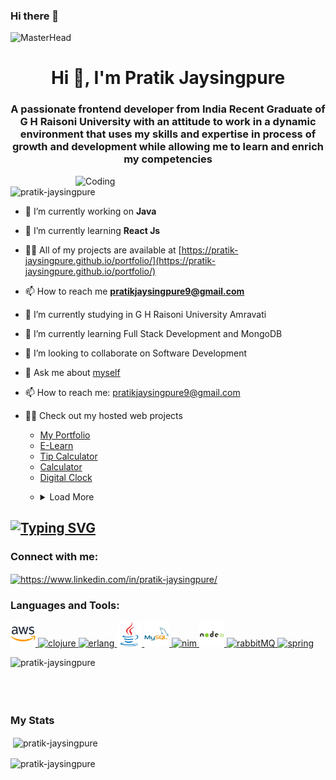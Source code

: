 ### Hi there 👋

<!--
**Pratik-Jaysingpure/Pratik-Jaysingpure** is a ✨ _special_ ✨ repository because its `README.md` (this file) appears on your GitHub profile.

Here are some ideas to get you started:

- 🔭 I’m currently working on ...
- 🌱 I’m currently learning ...
- 👯 I’m looking to collaborate on ...
- 🤔 I’m looking for help with ...
- 💬 Ask me about ...
- 📫 How to reach me: ...
- 😄 Pronouns: ...
- ⚡ Fun fact: ...
-->
![MasterHead](https://user-images.githubusercontent.com/109351602/202650321-7f4da361-f98f-4345-8df4-adf352a11322.gif)
<h1 align="center">Hi 👋, I'm Pratik Jaysingpure</h1>
<h3 align="center">A passionate frontend developer from India Recent Graduate of G H Raisoni University with an attitude to work in a dynamic environment that uses my skills and expertise in process of growth and development while allowing me to learn and enrich my competencies</h3>
<img align="right" alt="Coding" width="400" src="https://media.tenor.com/rePDfDWO3XoAAAAd/hacking.gif">


<p align="left"> <img src="https://komarev.com/ghpvc/?username=pratik-jaysingpure&label=Profile%20views&color=0e75b6&style=flat" alt="pratik-jaysingpure"/> </p>

- 🔭 I’m currently working on **Java**

- 🌱 I’m currently learning **React Js**

- 👨‍💻 All of my projects are available at [https://pratik-jaysingpure.github.io/portfolio/](https://pratik-jaysingpure.github.io/portfolio/)

- 📫 How to reach me **pratikjaysingpure9@gmail.com**
 
- 🔭 I’m currently studying in G H Raisoni University Amravati 
- 🌱 I’m currently learning Full Stack Development  and MongoDB
- 👯 I’m looking to collaborate on Software Development
- 💬 Ask me about [myself](https://pratik-jaysingpure.github.io/portfolio/)
- 📫 How to reach me: pratikjaysingpure9@gmail.com
- 👨‍💻 Check out my hosted web projects  
   - [My Portfolio ](https://pratik-jaysingpure.github.io/portfolio/)
   - [E-Learn ](https://pratik-jaysingpure.github.io/E-learn/)  
   - [Tip Calculator](https://pratik-jaysingpure.github.io/Tip-Calculator/) 
   - [Calculator](https://pratik-jaysingpure.github.io/calculator/)
   - [Digital Clock](https://pratik-jaysingpure.github.io/digital-clock/)
<ul><ul><li><details>
<summary>Load More</summary>
     <ul>
    <li><a href="https://pratik-jaysingpure.github.io/to-do/">To-DO List</a></li>
    <li><a href="https://pratik-jaysingpure.github.io/digital-clock/">Digital Clock </a></li>
    <li><a href="https://pratik-jaysingpure.github.io/colours/">Colours</a></li>
    <li><a href="https://pratik-jaysingpure.github.io/e-bike/">E-Bike</a></li>

   </ul>
</details></li></ul></ul>

## [![Typing SVG](https://readme-typing-svg.herokuapp.com?font=Lobster&size=45&duration=3000&center=true&width=1000&height=70&lines=My+Contributions;Languages+And+Tools;Github+Stats)](https://git.io/typing-svg)


<h3 align="left">Connect with me:</h3>
<p align="left">
<a href="https://www.linkedin.com/in/pratik-jaysingpure/" target="blank"><img align="center" src="https://raw.githubusercontent.com/rahuldkjain/github-profile-readme-generator/master/src/images/icons/Social/linked-in-alt.svg" alt="https://www.linkedin.com/in/pratik-jaysingpure/" height="30" width="40" /></a>
</p>

<h3 align="left">Languages and Tools:</h3>
<p align="left"> <a href="https://aws.amazon.com" target="_blank" rel="noreferrer"> <img src="https://raw.githubusercontent.com/devicons/devicon/master/icons/amazonwebservices/amazonwebservices-original-wordmark.svg" alt="aws" width="40" height="40"/> </a> <a href="https://clojure.org/" target="_blank" rel="noreferrer"> <img src="https://upload.wikimedia.org/wikipedia/commons/5/5d/Clojure_logo.svg" alt="clojure" width="40" height="40"/> </a> <a href="https://www.erlang.org/" target="_blank" rel="noreferrer"> <img src="https://www.vectorlogo.zone/logos/erlang/erlang-official.svg" alt="erlang" width="40" height="40"/> </a> <a href="https://www.java.com" target="_blank" rel="noreferrer"> <img src="https://raw.githubusercontent.com/devicons/devicon/master/icons/java/java-original.svg" alt="java" width="40" height="40"/> </a> <a href="https://www.mysql.com/" target="_blank" rel="noreferrer"> <img src="https://raw.githubusercontent.com/devicons/devicon/master/icons/mysql/mysql-original-wordmark.svg" alt="mysql" width="40" height="40"/> </a> <a href="https://nim-lang.org/" target="_blank" rel="noreferrer"> <img src="https://www.vectorlogo.zone/logos/nim-lang/nim-lang-icon.svg" alt="nim" width="40" height="40"/> </a> <a href="https://nodejs.org" target="_blank" rel="noreferrer"> <img src="https://raw.githubusercontent.com/devicons/devicon/master/icons/nodejs/nodejs-original-wordmark.svg" alt="nodejs" width="40" height="40"/> </a> <a href="https://www.rabbitmq.com" target="_blank" rel="noreferrer"> <img src="https://www.vectorlogo.zone/logos/rabbitmq/rabbitmq-icon.svg" alt="rabbitMQ" width="40" height="40"/> </a> <a href="https://spring.io/" target="_blank" rel="noreferrer"> <img src="https://www.vectorlogo.zone/logos/springio/springio-icon.svg" alt="spring" width="40" height="40"/> </a> </p>


<p><img align="left" src="https://github-readme-stats.vercel.app/api/top-langs?username=pratik-jaysingpure&show_icons=true&locale=en&layout=compact" alt="pratik-jaysingpure" /></p>
<br>
<br><br><br>
<h3 align="left">My Stats</h3>
<p>&nbsp;<img align="center" src="https://github-readme-stats.vercel.app/api?username=pratik-jaysingpure&show_icons=true&locale=en" alt="pratik-jaysingpure" /></p>

<p><img align="center" src="https://github-readme-streak-stats.herokuapp.com/?user=pratik-jaysingpure&" alt="pratik-jaysingpure" /></p>
